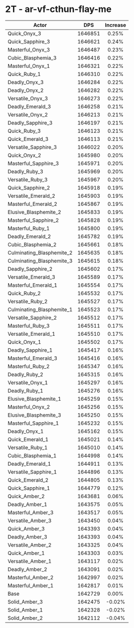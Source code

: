 # 2T - ar-vf-cthun-flay-me
| Actor | DPS | Increase |
|---|:---:|:---:|
|Quick_Onyx_3|1646851|0.25%|
|Quick_Sapphire_3|1646621|0.24%|
|Masterful_Onyx_3|1646487|0.23%|
|Cubic_Blasphemia_3|1646416|0.22%|
|Masterful_Onyx_1|1646321|0.22%|
|Quick_Ruby_1|1646310|0.22%|
|Deadly_Onyx_3|1646284|0.22%|
|Deadly_Onyx_2|1646282|0.22%|
|Versatile_Onyx_3|1646273|0.22%|
|Deadly_Emerald_3|1646258|0.21%|
|Versatile_Onyx_2|1646213|0.21%|
|Deadly_Sapphire_3|1646197|0.21%|
|Quick_Ruby_3|1646123|0.21%|
|Quick_Emerald_3|1646113|0.21%|
|Versatile_Sapphire_3|1646022|0.20%|
|Quick_Onyx_2|1645980|0.20%|
|Masterful_Sapphire_3|1645971|0.20%|
|Deadly_Ruby_3|1645969|0.20%|
|Versatile_Ruby_3|1645967|0.20%|
|Quick_Sapphire_2|1645918|0.19%|
|Versatile_Emerald_2|1645903|0.19%|
|Masterful_Emerald_2|1645867|0.19%|
|Elusive_Blasphemite_2|1645833|0.19%|
|Masterful_Sapphire_2|1645828|0.19%|
|Masterful_Ruby_1|1645800|0.19%|
|Deadly_Emerald_2|1645782|0.19%|
|Cubic_Blasphemia_2|1645661|0.18%|
|Culminating_Blasphemite_2|1645635|0.18%|
|Culminating_Blasphemite_3|1645615|0.18%|
|Deadly_Sapphire_2|1645602|0.17%|
|Versatile_Emerald_3|1645589|0.17%|
|Masterful_Emerald_1|1645554|0.17%|
|Quick_Ruby_2|1645532|0.17%|
|Versatile_Ruby_2|1645527|0.17%|
|Culminating_Blasphemite_1|1645523|0.17%|
|Versatile_Sapphire_2|1645512|0.17%|
|Masterful_Ruby_3|1645511|0.17%|
|Versatile_Emerald_1|1645510|0.17%|
|Quick_Onyx_1|1645502|0.17%|
|Deadly_Sapphire_1|1645417|0.16%|
|Masterful_Emerald_3|1645416|0.16%|
|Masterful_Ruby_2|1645347|0.16%|
|Deadly_Ruby_2|1645315|0.16%|
|Versatile_Onyx_1|1645297|0.16%|
|Deadly_Ruby_1|1645276|0.16%|
|Elusive_Blasphemite_1|1645259|0.15%|
|Masterful_Onyx_2|1645256|0.15%|
|Elusive_Blasphemite_3|1645250|0.15%|
|Masterful_Sapphire_1|1645232|0.15%|
|Deadly_Onyx_1|1645162|0.15%|
|Quick_Emerald_1|1645021|0.14%|
|Versatile_Ruby_1|1645010|0.14%|
|Cubic_Blasphemia_1|1644998|0.14%|
|Deadly_Emerald_1|1644911|0.13%|
|Versatile_Sapphire_1|1644896|0.13%|
|Quick_Emerald_2|1644805|0.13%|
|Quick_Sapphire_1|1644779|0.12%|
|Quick_Amber_2|1643681|0.06%|
|Deadly_Amber_1|1643575|0.05%|
|Masterful_Amber_3|1643517|0.05%|
|Versatile_Amber_3|1643450|0.04%|
|Quick_Amber_3|1643393|0.04%|
|Deadly_Amber_3|1643393|0.04%|
|Versatile_Amber_2|1643325|0.04%|
|Quick_Amber_1|1643303|0.03%|
|Versatile_Amber_1|1643117|0.02%|
|Deadly_Amber_2|1643091|0.02%|
|Masterful_Amber_2|1642997|0.02%|
|Masterful_Amber_1|1642817|0.01%|
|Base|1642729|0.00%|
|Solid_Amber_3|1642475|-0.02%|
|Solid_Amber_1|1642328|-0.02%|
|Solid_Amber_2|1642112|-0.04%|
